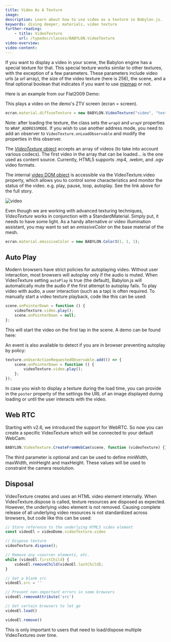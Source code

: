 ```yaml
---
title: Video As A Texture
image:
description: Learn about how to use video as a texture in Babylon.js.
keywords: diving deeper, materials, video texture
further-reading:
    - title: VideoTexture
      url: /typedoc/classes/BABYLON.VideoTexture
video-overview:
video-content:
---
```


If you want to display a video in your scene, the Babylon engine has a special texture for that. This special texture works similar to other textures, with the exception of a few parameters. These parameters include video urls (a url array), the size of the video texture (here is 256), the scene, and a final optional boolean that indicates if you want to use [mipmap](https://en.wikipedia.org/wiki/Mipmap) or not.

Here is an example from our Flat2009 Demo: <Playground id="#ZMCFYA#83" title="Video Texture Example" description="Simple example of using video as a texture in your scene." image="/img/playgroundsAndNMEs/divingDeeperVideoTexture1.jpg"/>

This plays a video on the demo's ZTV screen (ecran = screen).

```javascript
ecran.material.diffuseTexture = new BABYLON.VideoTexture("video", "textures/babylonjs.mp4", scene, true);
```
Note: after loading the texture, the class sets the `wrapU` and `wrapV` properties to `WRAP_ADDRESSMODE`. If you wish to use another address mode, you need to add an observer to  `VideoTexture.onLoadObservable` and modify the properties in this observer.

The [_VideoTexture_ object](/typedoc/classes/babylon.videotexture) accepts an array of videos (to take into account various codecs). The first video in the array that can be loaded... is the one used as content source. Currently, HTML5 supports .mp4, .webm, and .ogv video formats.

The internal [video DOM object](https://www.w3.org/wiki/HTML/Elements/video) is accessible via the VideoTexture.video property, which allows you to control some characteristics and monitor the status of the video. e.g.  play, pause, loop, autoplay. See the link above for the full story.

![video](/img/how_to/Advanced%20Texturing/3.png)

Even though we are working with advanced texturing techniques, _VideoTexture_ works in conjunction with a StandardMaterial. Simply put, it needs to have some light. As a handy alternative or video illumination assistant, you may want to set an _emissiveColor_ on the base material of the mesh.

```javascript
ecran.material.emissiveColor = new BABYLON.Color3(1, 1, 1);
```

## Auto Play

Modern browsers have strict policies for autoplaying video. Without user interaction, most browsers will autoplay only if the audio is muted. When VideoTexture setting `autoPlay` is true (the default), Babylon.js will automatically mute the audio if the first attempt to autoplay fails. To play video with audio, a user interaction (such as a tap) is often required. To manually start a video texture playback, code like this can be used:

```javascript
scene.onPointerDown = function () {
    videoTexture.video.play();
    scene.onPointerDown = null;
};
```

This will start the video on the first tap in the scene. A demo can be found here: <Playground id="#1BYH8W#4" title="Tap To Play Video Texture" description="Simple example of tapping to start playing a video texture." image="/img/playgroundsAndNMEs/divingDeeperVideoTexture2.jpg"/>

An event is also available to detect if you are in browser preventing autoplay by policy:

```javascript
texture.onUserActionRequestedObservable.add(() => {
    scene.onPointerDown = function () {
        videoTexture.video.play();
    };
});
```

In case you wish to display a texture during the load time, you can provide in the `poster` property of the settings the URL of an image displayed during loading or until the user interacts with the video.

## Web RTC

Starting with v2.6, we introduced the support for WebRTC. So now you can create a specific VideoTexture which will be connected to your default WebCam:

```javascript
BABYLON.VideoTexture.CreateFromWebCam(scene, function (videoTexture) {}, { maxWidth: 256, maxHeight: 256 });
```

The third parameter is optional and can be used to define minWidth, maxWidth, minHeight and maxHeight. These values will be used to constraint the camera resolution.


## Disposal

VideoTexture creates and uses an HTML video element internally.  When VideoTexture.dispose is called, texture resources are disposed as expected. However, the underlying video element is not removed. Causing complete release of all underlying video resources is not standardized across browsers, but code like this can be used:

```javascript
// Store reference to the underlying HTML5 video element
const videoEl = videoDome.videoTexture.video 

// Dispose texture
videoTexture.dispose();

// Remove any <source> elements, etc.
while (videoEl.firstChild) {
    videoEl.removeChild(videoEl.lastChild);
}

// Set a blank src
videoEl.src = ''

// Prevent non-important errors in some browsers
videoEl.removeAttribute('src')

// Get certain browsers to let go
videoEl.load()

videoEl.remove()
```

This is only important to users that need to load/dispose multiple VideoTextures over time.

